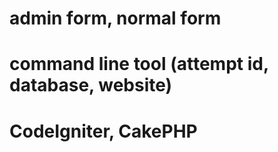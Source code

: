 # admin form, normal form
# command line tool (attempt id, database, website)
# CodeIgniter, CakePHP
